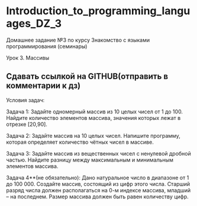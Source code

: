 # Introduction_to_programming_languages_DZ_3

Домашнее задание №3 по курсу Знакомство с языками программирования (семинары)

Урок 3. Массивы

Сдавать ссылкой на GITHUB(отправить в комментарии к дз)
--

Условия задач:

Задача 1: Задайте одномерный массив из 10 целых чисел от 1 до 100. Найдите количество элементов массива, значения которых лежат в отрезке [20,90].

Задача 2: Задайте массив на 10 целых чисел. Напишите программу, которая определяет количество чётных чисел в массиве.

Задача 3: Задайте массив из вещественных чисел с ненулевой дробной частью. Найдите разницу между максимальным и минимальным элементов массива.

Задача 4**(не обязательно): Дано натуральное число в диапазоне от 1 до 100 000. Создайте массив, состоящий из цифр этого числа. Старший разряд числа должен располагаться на 0-м индексе массива, младший – на последнем. Размер массива должен быть равен количеству цифр.
